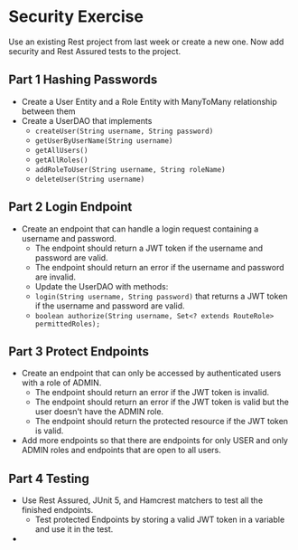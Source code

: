 # Security Exercise
Use an existing Rest project from last week or create a new one. Now add security and Rest Assured tests to the project.

## Part 1 Hashing Passwords
- Create a User Entity and a Role Entity with ManyToMany relationship between them
- Create a UserDAO that implements
  - `createUser(String username, String password)`
  - `getUserByUserName(String username)`
  - `getAllUsers()`
  - `getAllRoles()`
  - `addRoleToUser(String username, String roleName)`
  - `deleteUser(String username)`


## Part 2 Login Endpoint
- Create an endpoint that can handle a login request containing a username and password.
  - The endpoint should return a JWT token if the username and password are valid.
  - The endpoint should return an error if the username and password are invalid.
  - Update the UserDAO with methods:
  - `login(String username, String password)` that returns a JWT token if the username and password are valid.
  - `boolean authorize(String username, Set<? extends RouteRole> permittedRoles);`

## Part 3 Protect Endpoints
- Create an endpoint that can only be accessed by authenticated users with a role of ADMIN.
  - The endpoint should return an error if the JWT token is invalid.
  - The endpoint should return an error if the JWT token is valid but the user doesn't have the ADMIN role.
  - The endpoint should return the protected resource if the JWT token is valid.
- Add more endpoints so that there are endpoints for only USER and only ADMIN roles and endpoints that are open to all users.

## Part 4 Testing
- Use Rest Assured, JUnit 5, and Hamcrest matchers to test all the finished endpoints.
  - Test protected Endpoints by storing a valid JWT token in a variable and use it in the test.
- 